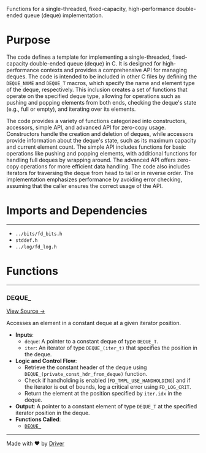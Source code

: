 <!--------------------------------------------------------------------------------->
<!-- IMPORTANT: This file is auto-generated by Driver (https://driver.ai). -------->
<!-- Manual edits may be overwritten on future commits. --------------------------->
<!--------------------------------------------------------------------------------->

Functions for a single-threaded, fixed-capacity, high-performance double-ended queue (deque) implementation.

# Purpose
The code defines a template for implementing a single-threaded, fixed-capacity double-ended queue (deque) in C. It is designed for high-performance contexts and provides a comprehensive API for managing deques. The code is intended to be included in other C files by defining the `DEQUE_NAME` and `DEQUE_T` macros, which specify the name and element type of the deque, respectively. This inclusion creates a set of functions that operate on the specified deque type, allowing for operations such as pushing and popping elements from both ends, checking the deque's state (e.g., full or empty), and iterating over its elements.

The code provides a variety of functions categorized into constructors, accessors, simple API, and advanced API for zero-copy usage. Constructors handle the creation and deletion of deques, while accessors provide information about the deque's state, such as its maximum capacity and current element count. The simple API includes functions for basic operations like pushing and popping elements, with additional functions for handling full deques by wrapping around. The advanced API offers zero-copy operations for more efficient data handling. The code also includes iterators for traversing the deque from head to tail or in reverse order. The implementation emphasizes performance by avoiding error checking, assuming that the caller ensures the correct usage of the API.
# Imports and Dependencies

---
- `../bits/fd_bits.h`
- `stddef.h`
- `../log/fd_log.h`


# Functions

---
### DEQUE\_<!-- {{#callable:DEQUE_}} -->
[View Source →](<../../../../../src/util/tmpl/fd_deque_dynamic.c#L626>)

Accesses an element in a constant deque at a given iterator position.
- **Inputs**:
    - ``deque``: A pointer to a constant deque of type `DEQUE_T`.
    - ``iter``: An iterator of type `DEQUE_(iter_t)` that specifies the position in the deque.
- **Logic and Control Flow**:
    - Retrieve the constant header of the deque using `DEQUE_(private_const_hdr_from_deque)` function.
    - Check if handholding is enabled (`FD_TMPL_USE_HANDHOLDING`) and if the iterator is out of bounds, log a critical error using `FD_LOG_CRIT`.
    - Return the element at the position specified by `iter.idx` in the deque.
- **Output**: A pointer to a constant element of type `DEQUE_T` at the specified iterator position in the deque.
- **Functions Called**:
    - [`DEQUE_`](<#deque_>)



---
Made with ❤️ by [Driver](https://www.driver.ai/)